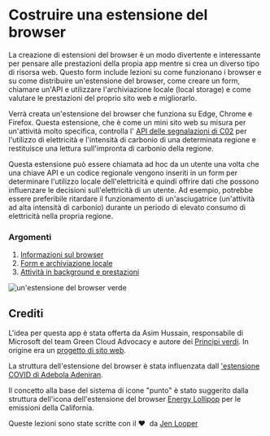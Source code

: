 # Costruire una estensione del browser

La creazione di estensioni del browser è un modo divertente e interessante per pensare alle prestazioni della propia app mentre si crea un diverso tipo di risorsa web. Questo form include lezioni su come funzionano i browser e su come distribuire un'estensione del browser, come creare un form, chiamare un'API e utilizzare l'archiviazione locale (local storage) e come valutare le prestazioni del proprio sito web e migliorarlo.

Verrà creata un'estensione del browser che funziona su Edge, Chrome e Firefox. Questa estensione, che è come un mini sito web su misura per un'attività molto specifica, controlla l' [API delle segnalazioni di C02](https://www.co2signal.com) per l'utilizzo di elettricità e l'intensità di carbonio di una determinata regione e restituisce una lettura sull'impronta di carbonio della regione.

Questa estensione può essere chiamata ad hoc da un utente una volta che una chiave API e un codice regionale vengono inseriti in un form per determinare l'utilizzo locale dell'elettricità e quindi offrire dati che possono influenzare le decisioni sull'elettricità di un utente. Ad esempio, potrebbe essere preferibile ritardare il funzionamento di un'asciugatrice (un'attività ad alta intensità di carbonio) durante un periodo di elevato consumo di elettricità nella propria regione.

### Argomenti

1. [Informazioni sul browser](../1-about-browsers/translations/README.it.md)
2. [Form e archiviazione locale](../2-forms-browsers-local-storage/translations/README.it.md)
3. [Attività in background e prestazioni](../3-background-tasks-and-performance/translations/README.it.md)

![un'estensione del browser verde](../extension-screenshot.png)

## Crediti

L'idea per questa app è stata offerta da Asim Hussain, responsabile di Microsoft del team Green Cloud Advocacy e autore dei [Principi verdi](https://principles.green/). In origine era un [progetto di sito web](https://github.com/jlooper/green).

La struttura dell'estensione del browser è stata influenzata dall ['estensione COVID di Adebola Adeniran](https://github.com/onedebos/covtension).

Il concetto alla base del sistema di icone "punto" è stato suggerito dalla struttura dell'icona dell'estensione del browser [Energy Lollipop](https://energylollipop.com/) per le emissioni della California.

Queste lezioni sono state scritte con il ♥ ️ da [Jen Looper](https://www.twitter.com/jenlooper)
